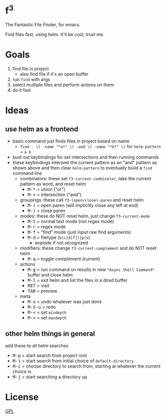 f<sup>3</sup>
=============

The Fantastic File Finder, for emacs.

Find files fast, using helm. It'll be cool, trust me.

# Goals

1. find file in project
    - also find file if it's an open buffer
2. run `find` with args
3. select multiple files and perform actions on them
4. do it fast

# Ideas
## use helm as a frontend
- basic command just finds files in project based on name
    - `find . \( -name "*a*" \) -and \( -name "*b*" \)` for `helm-pattern` = `a b`
- bust out keybindings for set intersections and then running commands
- these keybindings interpret the current pattern as an "and" pattern as shown above and then clear `helm-pattern` to eventually build a `find` command line
    - combinators: these set `f3-current-combinator`, take the current pattern as word, and reset helm
        - <kbd>M-*</kbd> = union ("or")
        - <kbd>M-+</kbd> = intersection ("and")
    - groupings: these call `f3-(open/close)-paren` and reset helm
        - <kbd>M-(</kbd> = open paren (will implicitly close any left at end)
        - <kbd>M-)</kbd> = close paren
    - modes: these do NOT reset helm, just change `f3-current-mode`
        - <kbd>M-t</kbd> = normal text mode (not regex mode)
        - <kbd>M-r</kbd> = regex mode
        - <kbd>M-f</kbd> = "find" mode (just input raw find arguments)
        - <kbd>M-d</kbd> = filetype (`b|c|d|f|l|p|s`)
            - explode if not recognized
    - modifiers: these change `f3-current-complement` and do NOT reset helm
        - <kbd>M-q</kbd> = toggle complement (current)
    - actions
        - <kbd>M-g</kbd> = run command on results in new `*Async Shell Command*` buffer and close helm
        - <kbd>M-l</kbd> = exit helm and list the files in a dired buffer
        - <kbd>RET</kbd> = visit
        - <kbd>TAB</kbd> = preview
    - meta
        - <kbd>M-u</kbd> = undo whatever was just done
        - <kbd>M-S-u</kbd> = redo
        - <kbd>M-<</kbd> = set `mindepth`
        - <kbd>M-></kbd> = set `maxdepth`

## other helm things in general

add these to all helm searches

- <kbd>M-p</kbd> = start search from project root
- <kbd>M-i</kbd> = start search from initial choice of `default-directory`
- <kbd>M-c</kbd> = choose directory to search from, starting at whatever the current choice is
- <kbd>M-j</kbd> = start searching a directory up


# License

[GPL](GPL.md)
